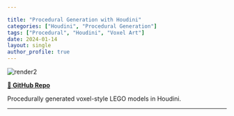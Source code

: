 ```yaml
---

title: "Procedural Generation with Houdini"
categories: ["Houdini", "Procedural Generation"]
tags: ["Procedural", "Houdini", "Voxel Art"]
date: 2024-01-14
layout: single
author_profile: true
---
```


![render2](https://github.com/user-attachments/assets/c994ff8b-e203-4056-9c00-1aa2c6e5d542)

**[📂 GitHub Repo](https://github.com/danielzhong/Houdini-Procedural-Legos)**

Procedurally generated voxel-style LEGO models in Houdini.

---